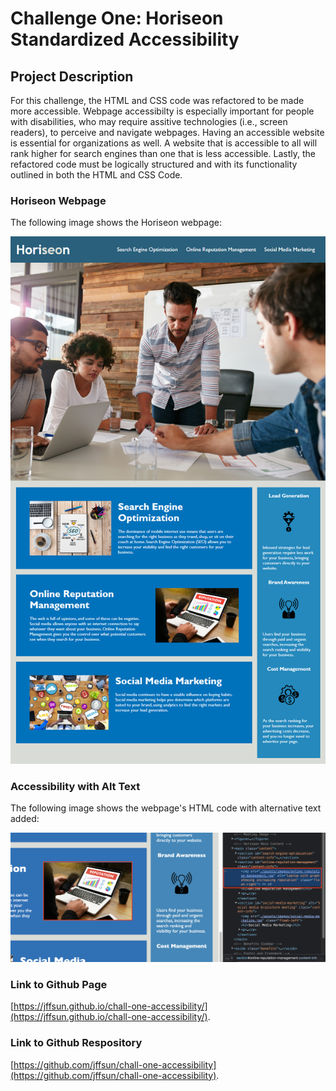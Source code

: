 # Challenge One: Horiseon Standardized Accessibility

## Project Description

For this challenge, the HTML and CSS code was refactored to be made more accessible. Webpage accessibilty is especially important for people with disabilities, who may require assitive technologies (i.e., screen readers), to perceive and navigate webpages. Having an accessible website is essential for organizations as well. A website that is accessible to all will rank higher for search engines than one that is less accessible. Lastly, the refactored code must be logically structured and with its functionality outlined in both the HTML and CSS Code.

### Horiseon Webpage 

The following image shows the Horiseon webpage:

![The Horiseon webpage](./Assets/01-html-css-git-homework-demo.png)

### Accessibility with Alt Text 

The following image shows the webpage's HTML code with alternative text added: 

![The Horiseon webpage includes images with alt text to increase accessibilit for users.](./Assets/alt-text-screenshot.png)

### Link to Github Page
[https://jffsun.github.io/chall-one-accessibility/](https://jffsun.github.io/chall-one-accessibility/).

### Link to Github Respository
[https://github.com/jffsun/chall-one-accessibility](https://github.com/jffsun/chall-one-accessibility).